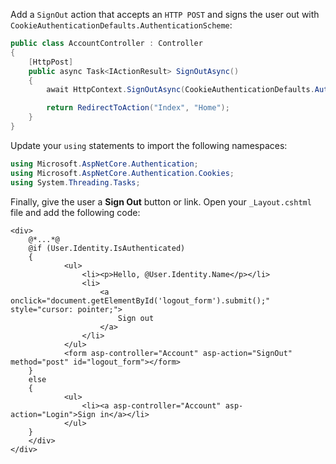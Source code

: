 Add a `SignOut` action that accepts an `HTTP POST` and signs the user out with `CookieAuthenticationDefaults.AuthenticationScheme`:

```csharp
public class AccountController : Controller
{
    [HttpPost]
    public async Task<IActionResult> SignOutAsync()
    {
        await HttpContext.SignOutAsync(CookieAuthenticationDefaults.AuthenticationScheme);

        return RedirectToAction("Index", "Home");
    }
}
```

Update your `using` statements to import the following namespaces:

```csharp
using Microsoft.AspNetCore.Authentication;
using Microsoft.AspNetCore.Authentication.Cookies;
using System.Threading.Tasks;
```

Finally, give the user a **Sign Out** button or link. Open your `_Layout.cshtml` file and add the following code:

```cshtml
<div>
    @*...*@
    @if (User.Identity.IsAuthenticated)
    {
            <ul>
                <li><p>Hello, @User.Identity.Name</p></li>
                <li>
                    <a onclick="document.getElementById('logout_form').submit();" style="cursor: pointer;">
                        Sign out
                    </a>
                </li>
            </ul>
            <form asp-controller="Account" asp-action="SignOut" method="post" id="logout_form"></form>
    }
    else
    {
            <ul>
                <li><a asp-controller="Account" asp-action="Login">Sign in</a></li>
            </ul>
    }
    </div>
</div>
```